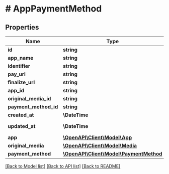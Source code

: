 # # AppPaymentMethod

## Properties

Name | Type | Description | Notes
------------ | ------------- | ------------- | -------------
**id** | **string** |  | [optional]
**app_name** | **string** |  |
**identifier** | **string** |  |
**pay_url** | **string** |  | [optional]
**finalize_url** | **string** |  | [optional]
**app_id** | **string** |  | [optional]
**original_media_id** | **string** |  | [optional]
**payment_method_id** | **string** |  |
**created_at** | **\DateTime** |  | [readonly]
**updated_at** | **\DateTime** |  | [optional] [readonly]
**app** | [**\OpenAPI\Client\Model\App**](App.md) |  | [optional]
**original_media** | [**\OpenAPI\Client\Model\Media**](Media.md) |  | [optional]
**payment_method** | [**\OpenAPI\Client\Model\PaymentMethod**](PaymentMethod.md) |  | [optional]

[[Back to Model list]](../../README.md#models) [[Back to API list]](../../README.md#endpoints) [[Back to README]](../../README.md)
